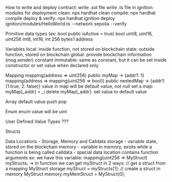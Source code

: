 How to write and deploy contract:
    write .sol file
    write .ts file in ignition modules for deployment
    clean: npx hardhat clean
    compile: npx hardhat compile
    deploy & verify: npx hardhat ignition deploy ignition/modules/HelloWorld.ts --network sepolia --verify

Primitive data types (ex: bool public isActive = true)
    bool
    uint8, uint16, uint256
    int8, int16, int 256
    bytes1
    address

Variables
    local: inside function, not stored on blockchain
    state: outside function, stored on blockchain
    global: provide blockchain information (msg.sender)
    constant
    immutable: same as constant, but it can be set inside constructor or set value when declared only

Mapping
    mapping(address => uint256) public myMap -> {addr1: 1}
    mapping(address => mapping(uint256 => bool)) public nestedMap -> {addr1: {1:true, 2: false}}
    value in map will be default value, not null
    set a map: myMap[_addr] = _i
    delete myMap[_addr]: set value to default value

Array
    default value
    push
    pop

Enum
    enum value will be uint

User Defined Value Types ???

Structs

Data Locations - Storage, Memory and Calldata
    storage - variable state, stored on the blockchain
    memory - variable in memory, exists while a function is being called
    calldata - special data location contains function arguments
        ex: we have this variable: mapping(uint256 => MyStruct) myStructs; -> in function we can get myStruct in 2 ways:
            // get a struct from a mapping
            MyStruct storage myStruct = myStructs[1]; 
            // create a struct in memory
            MyStruct memory myMemStruct = MyStruct(0);